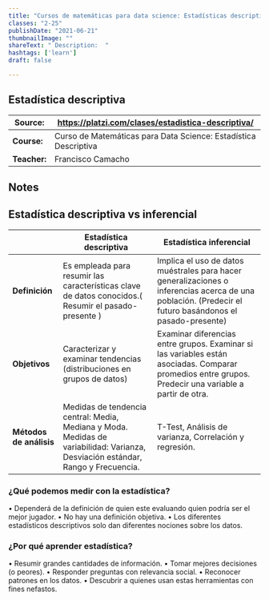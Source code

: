 ```yaml
---
title: "Cursos de matemáticas para data science: Estadísticas descriptivas"
classes: "2-25"
publishDate: "2021-06-21"
thumbnailImage: ""
shareText: " Description:  "
hashtags: ['learn']
draft: false

---
```


## Estadística descriptiva 

| Source:      | https://platzi.com/clases/estadistica-descriptiva/           |
| ------------ | ------------------------------------------------------------ |
| **Course:**  | Curso de Matemáticas para Data Science: Estadística Descriptiva |
| **Teacher:** | Francisco Camacho                                            |



## Notes 

## Estadística descriptiva vs inferencial



|                         | Estadística descriptiva                                      | Estadística inferencial                                      |
| ----------------------- | ------------------------------------------------------------ | ------------------------------------------------------------ |
| **Definición**          | Es empleada para resumir las características clave de datos conocidos.( Resumir el pasado-presente ) | Implica el uso de datos muéstrales para hacer generalizaciones o inferencias acerca de una población.  (Predecir el futuro basándonos el pasado-presente) |
| **Objetivos**           | Caracterizar y examinar tendencias (distribuciones en grupos de datos) | Examinar diferencias entre grupos. Examinar si las variables están asociadas. Comparar promedios entre grupos. Predecir una variable a partir de otra. |
| **Métodos de análisis** | Medidas de tendencia central: Media, Mediana y Moda. Medidas de variabilidad: Varianza, Desviación estándar, Rango y Frecuencia. | T-Test, Análisis de varianza, Correlación y regresión.       |

### ¿Qué podemos medir con la estadística?

• Dependerá de la definición de quien este evaluando quien podría ser el mejor jugador.
• No hay una definición objetiva.
• Los diferentes estadísticos descriptivos solo dan diferentes nociones sobre los datos.

### ¿Por qué aprender estadística?

• Resumir grandes cantidades de información.
• Tomar mejores decisiones (o peores).
• Responder preguntas con relevancia social.
• Reconocer patrones en los datos.
• Descubrir a quienes usan estas herramientas con fines nefastos.

